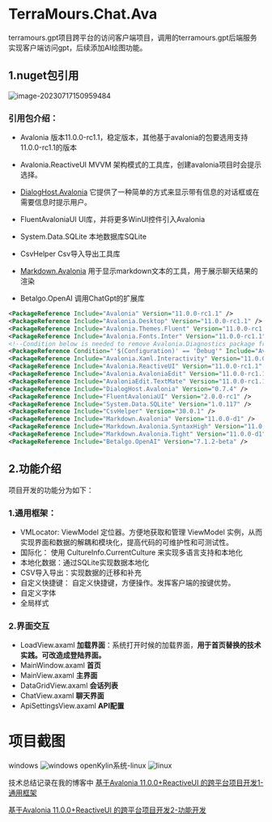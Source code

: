 # TerraMours.Chat.Ava
terramours.gpt项目跨平台的访问客户端项目，调用的terramours.gpt后端服务实现客户端访问gpt，后续添加AI绘图功能。
## 1.nuget包引用

![image-20230717150959484](https://www.raokun.top/upload/2023/07/image-20230717150959484.png)

### 引用包介绍：

* Avalonia  版本11.0.0-rc1.1，稳定版本，其他基于avalonia的包要选用支持11.0.0-rc1.1的版本

* Avalonia.ReactiveUI  MVVM 架构模式的工具库，创建avalonia项目时会提示选择。

* [DialogHost.Avalonia](https://www.nuget.org/packages/DialogHost.Avalonia)  它提供了一种简单的方式来显示带有信息的对话框或在需要信息时提示用户。

* FluentAvaloniaUI   UI库，并将更多WinUI控件引入Avalonia

* System.Data.SQLite  本地数据库SQLite

* CsvHelper Csv导入导出工具库

* [Markdown.Avalonia](https://www.nuget.org/packages/Markdown.Avalonia)  用于显示markdown文本的工具，用于展示聊天结果的渲染

* Betalgo.OpenAI  调用ChatGpt的扩展库

  

```xml
<PackageReference Include="Avalonia" Version="11.0.0-rc1.1" />
<PackageReference Include="Avalonia.Desktop" Version="11.0.0-rc1.1" />
<PackageReference Include="Avalonia.Themes.Fluent" Version="11.0.0-rc1.1" />
<PackageReference Include="Avalonia.Fonts.Inter" Version="11.0.0-rc1.1" />
<!--Condition below is needed to remove Avalonia.Diagnostics package from build output in Release configuration.-->
<PackageReference Condition="'$(Configuration)' == 'Debug'" Include="Avalonia.Diagnostics" Version="11.0.0-rc1.1" />
<PackageReference Include="Avalonia.Xaml.Interactivity" Version="11.0.0-rc1.1" />
<PackageReference Include="Avalonia.ReactiveUI" Version="11.0.0-rc1.1" />
<PackageReference Include="Avalonia.AvaloniaEdit" Version="11.0.0-rc1.1" />
<PackageReference Include="AvaloniaEdit.TextMate" Version="11.0.0-rc1.1" />
<PackageReference Include="DialogHost.Avalonia" Version="0.7.4" />
<PackageReference Include="FluentAvaloniaUI" Version="2.0.0-rc1" />
<PackageReference Include="System.Data.SQLite" Version="1.0.117" />
<PackageReference Include="CsvHelper" Version="30.0.1" />
<PackageReference Include="Markdown.Avalonia" Version="11.0.0-d1" />
<PackageReference Include="Markdown.Avalonia.SyntaxHigh" Version="11.0.0-d1" />
<PackageReference Include="Markdown.Avalonia.Tight" Version="11.0.0-d1" />
<PackageReference Include="Betalgo.OpenAI" Version="7.1.2-beta" />
```



## 2.功能介绍

项目开发的功能分为如下：

### 1.通用框架：

* VMLocator: ViewModel 定位器。方便地获取和管理 ViewModel 实例，从而实现界面和数据的解耦和模块化，提高代码的可维护性和可测试性。
* 国际化： 使用 CultureInfo.CurrentCulture 来实现多语言支持和本地化
* 本地化数据：通过SQLite实现数据本地化
* CSV导入导出：实现数据的迁移和补充
* 自定义快捷键： 自定义快捷键，方便操作。发挥客户端的按键优势。
* 自定义字体
* 全局样式

### 2.界面交互

* LoadView.axaml  **加载界面**：系统打开时候的加载界面，**用于首页替换的技术实践。可改造成登陆界面。**
* MainWindow.axaml  **首页**
* MainView.axaml  **主界面**
* DataGridView.axaml  **会话列表**
* ChatView.axaml  **聊天界面**
* ApiSettingsView.axaml  **API配置**

# 项目截图
windows
![windows](https://www.raokun.top/upload/2023/07/image-20230718225201652.png)
openKylin系统-linux
![linux](https://www.raokun.top/upload/2023/07/image-20230725181623426.png)

技术总结记录在我的博客中
[基于Avalonia 11.0.0+ReactiveUI 的跨平台项目开发1-通用框架](https://www.raokun.top/archives/ji-yu-avalonia1100reactiveui-de-kua-ping-tai-xiang-mu-kai-fa-1--tong-yong-kuang-jia)


[基于Avalonia 11.0.0+ReactiveUI 的跨平台项目开发2-功能开发](https://www.raokun.top/archives/ji-yu-avalonia1100reactiveui-de-kua-ping-tai-xiang-mu-kai-fa-2--gong-neng-kai-fa)
